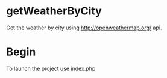 # getWeatherByCity
Get the weather by city using http://openweathermap.org/ api.

# Begin
To launch the project use index.php